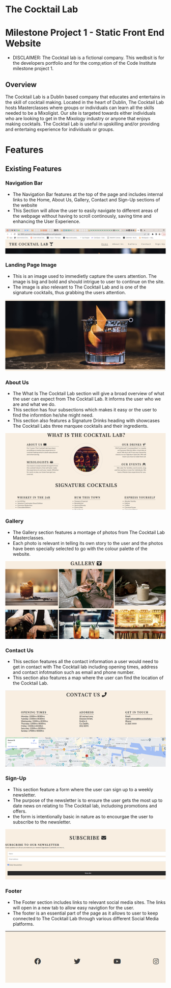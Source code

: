 # The Cocktail Lab 
# Milestone Project 1 - Static Front End Website 

* DISCLAIMER: The Cocktail lab is a fictional company. This wedbsit is for the developers portfolio and for the comp;etion of the Code Institute milestone project 1. 

## Overview 

The Cocktail Lab is a Dublin based company that educates and entertains in the skill of cocktail making. Located in the heart of Dublin, The Cocktail Lab hosts Masterclasses where groups or individuals can learn all the skills needed to be a Mixoligist. Our site is targeted towards either individuals who are looking to get in the Mixology industry or anyone that enjoys making cocktails. The Cocktail Lab is useful in upskilling and/or providing and entertaing experience for individuals or groups. 

# Features 

## Existing Features

### Navigation Bar

* The Navigation Bar features at the top of the page and includes internal links to the Home, About Us, Gallery, Contact and Sign-Up sections of the website
* This Section will allow the user to easily navigate to different areas of the webpage without having to scroll continously, saving time and enhancing the User Experience.  

![Navigation Bar Image](assets/images/Screenshot1.png) 

### Landing Page Image 

* This is an image used to immedietly capture the users attention. The image is big and bold and should intrigue to user to continue on the site. 
* The image is also relevant to The Cocktail Lab and is one of the signature cocktails, thus grabbing the users attention. 

![Landing Page Image](assets/images/Screenshot2.png) 

### About Us 

* The What Is The Cocktail Lab section will give a broad overview of what the user can expect from The Cocktail Lab. It informs the user who we are and what we do. 
* This section has four subsections which makes it easy or the user to find the informtion he/she might need. 
* This section also features a Signature Drinks heading with showcases The Cocktail Labs three marquee cocktails and their ingredients. 

![About Us image](assets/images/Screenshot3.png)

### Gallery 

* The Gallery section features a montage of photos from The Cocktail Lab Masterclasses. 
* Each photo is relevant in telling its own story to the user and the photos have been specially selected to go with the colour palette of the website. 

![Gallery Image](assets/images/Screenshot5.png)

### Contact Us 

* This section features all the contact information a user would need to get in contact with The Cocktail lab including opening times, address and contact infotmation such as email and phone number. 
* This section also features a map where the user can find the location of the Cocktail Lab. 

![Contact Us Image](assets/images/Screenshot6.png)

### Sign-Up

* This section feature a form where the user can sign up to a weekly newsletter. 
* The purpose of the newsletter is to ensure the user gets the most up to date news on relating to The Cocktail lab, includoing promotions and offers. 
* the form is intentionally basic in nature as to encourgae the user to subscribe to the newsletter. 

![Sign-Up Image](assets/images/Screenshot7.png)  

### Footer

* The Footer section includes links to relevant social media sites. The links will open in a new tab to allow easy navigtion for the user. 
* The footer is an essential part of the page as it allows to user to keep connected to The Cocktail Lab through various different Social Media platforms. 

![Footer image](assets/images/Screenshot8.png)





